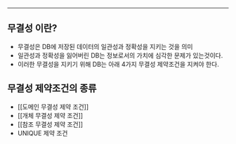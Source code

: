 
---

## 무결성 이란?

- 무결성은 DB에 저장된 데이터의 일관성과 정확성을 지키는 것을 의미
- 일관성과 정확성을 잃어버린 DB는 정보로서의 가치에 심각한 문제가 있는것이다.
- 이러한 무결성을 지키기 위해 DB는 아래 4가지 무결성 제약조건을 지켜야 한다.

## 무결성 제약조건의 종류

 - [[도메인 무결성 제약 조건]]
 - [[개체 무결성 제약 조건]]
 - [[참조 무결성 제약 조건]]
 - UNIQUE 제약 조건
